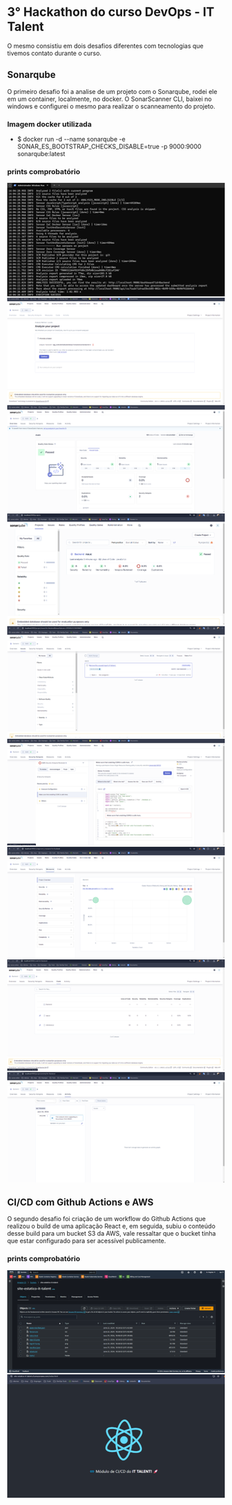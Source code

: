 # 3° Hackathon do curso DevOps - IT Talent

O mesmo consistiu em dois desafios diferentes com tecnologias que tivemos contato durante o curso.

## Sonarqube
O primeiro desafio foi a analise de um projeto com o Sonarqube, rodei ele em um container, localmente, no docker.
O SonarScanner CLI, baixei no windows e configurei o mesmo para realizar o scanneamento do projeto.

### Imagem docker utilizada
- $ docker run -d --name sonarqube -e SONAR_ES_BOOTSTRAP_CHECKS_DISABLE=true -p 9000:9000 sonarqube:latest

### prints comprobatório
![alt text](sonar-scanner.png)
![alt text](token.png)
![alt text](overview.png)
![alt text](image.png)
![alt text](issues.png)
![alt text](securityHotspots.png)
![alt text](Measures.png)
![alt text](code.png)
![alt text](Activity.png)

## CI/CD com Github Actions e AWS
O segundo desafio foi criação de um workflow do Github Actions que realizou o build de uma aplicação React e, em seguida, subiu o conteúdo desse build para um bucket S3 da AWS, vale ressaltar que o bucket tinha que estar configurado para ser acessível publicamente.

### prints comprobatório
![alt text](s3.png)
![alt text](site.png)








 